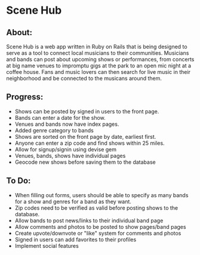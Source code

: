 # Scene Hub

## About:
Scene Hub is a web app written in Ruby on Rails that is being designed to serve as a tool to connect local musicians to their communities. Musicians and bands can post about upcoming shows or performances, from concerts at big name venues to impromptu gigs at the park to an open mic night at a coffee house. Fans and music lovers can then search for live music in their neighborhood and be connected to the musicans around them.

## Progress:
- Shows can be posted by signed in users to the front page.
- Bands can enter a date for the show.
- Venues and bands now have index pages.
- Added genre category to bands
- Shows are sorted on the front page by date, earliest first.
- Anyone can enter a zip code and find shows within 25 miles.
- Allow for signup/signin using devise gem
- Venues, bands, shows have individual pages
- Geocode new shows before saving them to the database

## To Do:
- When filling out forms, users should be able to specify as many bands for a show and genres for a band as they want.
- Zip codes need to be verified as valid before posting shows to the database.
- Allow bands to post news/links to their individual band page
- Allow comments and photos to be posted to show pages/band pages
- Create upvote/downvote or "like" system for comments and photos
- Signed in users can add favorites to their profiles
- Implement social features
